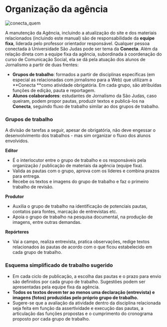 # Organização da agência

![](http://conecta.usjt.br/wp-content/uploads/2017/05/conecta_quem.jpg "conecta\_quem")

A manutenção da Agência, incluindo a atualização do site e dos materiais relacionados \(incluindo este manual\) são de responsabilidade da **equipe fixa**, liderada pelo professor orientador responsável. Qualquer pessoa conectada à Universidade São Judas pode ser tema da **Conecta**. Além da relação direta com a equipe fixa da agência, subordinada à coordenação do curso de Comunicação Social, ela se dá pela atuação dos alunos de Jornalismo a partir de duas frentes:

* **Grupos de trabalho**: formados a partir de disciplinas específicas \(em especial as relacionadas com jornalismo para a Web\) que utilizam a **Conecta **como atividade obrigatória. Em cada grupo, são atribuídas funções de edição, pauta e reportagem.
* **Alunos colaboradores**: estudantes de Jornalismo da São Judas, caso queiram, podem propor pautas, produzir textos e publicá-los na **Conecta**, seguindo fluxo de trabalho similar ao dos grupos de trabalho.

### Grupos de trabalho

A divisão de tarefas a seguir, apesar de obrigatória, não deve engessar o desenvolvimento dos trabalhos - mas sim organizar o fluxo dos alunos envolvidos.

**Editor**

* É o interlocutor entre o grupo de trabalho e os responsáveis pela organização / publicação de materiais da agência \(equipe fixa\).
* Valida as pautas com o grupo, aprova com os líderes e combina prazos para entrega.
* Recebe os textos e imagens do grupo de trabalho e faz o primeiro trabalho de revisão.

**Produtor**

* Auxilia o grupo de trabalho na identificação de potenciais pautas, contatos para fontes, marcação de entrevistas etc.
* Apoia o grupo de trabalho na pesquisa documental, na produção de imagens, entre outras demandas.

**Repórteres**

* Vai a campo, realiza entrevista, pratica observações, redige textos relacionados às pautas de acordo com o que ficou estabelecido em cada grupo de trabalho.

### Esquema simplificado de trabalho sugerido

* Em cada ciclo de publicação, a escolha das pautas e o prazo para envio são definidos por cada grupo de trabalho. Sugestões podem ser apresentadas pela equipe fixa da agência.
* **Todos os textos devem ter ao menos uma declaração \(entrevista\) e imagens \(fotos\) produzidas pelo próprio grupo de trabalho.**
* Sugere-se que a avaliação da atividade dentro da disciplina relacionada seja feita em função da assertividade e execução das pautas, a articulação das funções propostas e o cumprimento do cronograma proposto por cada grupo de trabalho.




